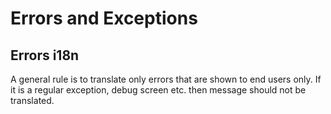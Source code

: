Errors and Exceptions
=====================


Errors i18n
-----------

A general rule is to translate only errors that are shown to end users only. If
it is a regular exception, debug screen etc. then message should not be translated.